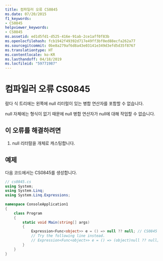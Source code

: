 ```yaml
---
title: 컴파일러 오류 CS0845
ms.date: 07/20/2015
f1_keywords:
- CS0845
helpviewer_keywords:
- CS0845
ms.assetid: ed1d5fd1-d525-416e-91ab-2ce1aff0f83b
ms.openlocfilehash: fcb1942f49392d717e49ff3bf0ed88ecfa262a77
ms.sourcegitcommit: 0be8a279af6d8a43e03141e349d3efd5d35f8767
ms.translationtype: HT
ms.contentlocale: ko-KR
ms.lasthandoff: 04/18/2019
ms.locfileid: "59771987"
---
```

# <a name="compiler-error-cs0845"></a>컴파일러 오류 CS0845
람다 식 트리에는 왼쪽에 null 리터럴이 있는 병합 연산자를 포함할 수 없습니다.  
  
 null 자체에는 형식이 없기 때문에 null 병합 연산자가 null에 대해 작업할 수 없습니다.  
  
## <a name="to-correct-this-error"></a>이 오류를 해결하려면  
  
1. null 리터럴을 개체로 캐스팅합니다.  
  
## <a name="example"></a>예제  
 다음 코드에서는 CS0845를 생성합니다.  
  
```csharp  
// cs0845.cs  
using System;  
using System.Linq;  
using System.Linq.Expressions;  
  
namespace ConsoleApplication1  
{  
    class Program  
    {  
        static void Main(string[] args)  
        {  
            Expression<Func<object>> e = () => null ?? null; // CS0845  
            // Try the following line instead.  
            // Expression<Func<object>> e = () => (object)null ?? null;  
        }  
    }  
}  
```
